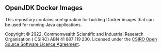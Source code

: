 ## OpenJDK Docker Images

This repository contains configuration for building Docker images that can be
used for running Java applications.

Copyright © 2022, Commonwealth Scientific and Industrial Research Organisation (
CSIRO) ABN 41 687 119 230. Licensed under
the [CSIRO Open Source Software Licence Agreement](./LICENSE.md).
